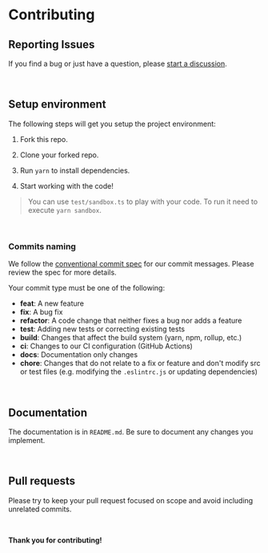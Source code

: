 # Contributing

## Reporting Issues

If you find a bug or just have a question, please [start a discussion](https://github.com/metatyper/metatyper/discussions/new).

&nbsp;

## Setup environment

The following steps will get you setup the project environment:

1. Fork this repo.

2. Clone your forked repo.

3. Run `yarn` to install dependencies.

4. Start working with the code!

> You can use `test/sandbox.ts` to play with your code. To run it need to execute `yarn sandbox`.

&nbsp;

### Commits naming

We follow the [conventional commit spec](https://www.conventionalcommits.org/en/v1.0.0/) for our commit messages. Please review the spec for more details.

Your commit type must be one of the following:

- **feat**: A new feature
- **fix**: A bug fix
- **refactor**: A code change that neither fixes a bug nor adds a feature
- **test**: Adding new tests or correcting existing tests
- **build**: Changes that affect the build system (yarn, npm, rollup, etc.)
- **ci**: Changes to our CI configuration (GitHub Actions)
- **docs**: Documentation only changes
- **chore**: Changes that do not relate to a fix or feature and don't modify src or test files
  (e.g. modifying the `.eslintrc.js` or updating dependencies)

&nbsp;

## Documentation

The documentation is in `README.md`.
Be sure to document any changes you implement.

&nbsp;

## Pull requests

Please try to keep your pull request focused on scope and avoid including unrelated commits.

&nbsp;

**Thank you for contributing!**
